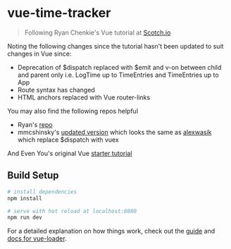 # vue-time-tracker

> Following Ryan Chenkie's Vue tutorial at [Scotch.io](https://scotch.io/tutorials/build-a-single-page-time-tracking-app-with-vue-js-part-ii)

Noting the following changes since the tutorial hasn't been updated to suit changes in Vue since:

* Deprecation of $dispatch replaced with $emit and v-on between child and parent only i.e. LogTime up to TimeEntries and TimeEntries up to App
* Route syntax has changed
* HTML anchors replaced with Vue router-links

You may also find the following repos helpful

* Ryan's [repo](https://github.com/chenkie/vue-node-time-tracker)
* mmcshinsky's [updated version](https://github.com/mmcshinsky/vue-time-tracker) which looks the same as [alexwasik](https://github.com/alexwasik/vue-time-tracker) which replace $dispatch with vuex

And Even You's original Vue [starter tutorial](https://scotch.io/tutorials/build-a-single-page-time-tracking-app-with-vue-js-introduction)

## Build Setup

``` bash
# install dependencies
npm install

# serve with hot reload at localhost:8080
npm run dev
```

For a detailed explanation on how things work, check out the [guide](http://vuejs-templates.github.io/webpack/) and [docs for vue-loader](http://vuejs.github.io/vue-loader).
